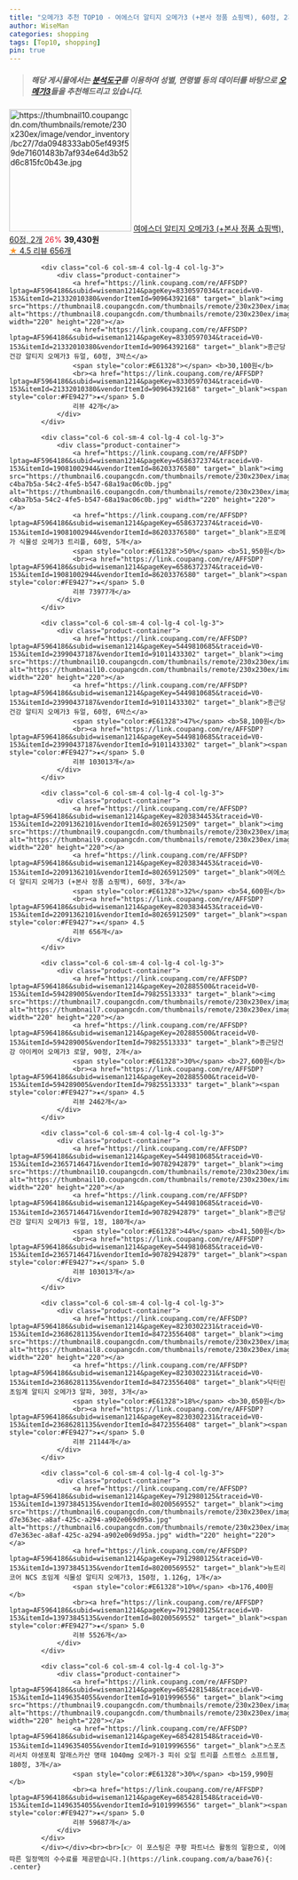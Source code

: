 ```yaml
---
title: "오메가3 추천 TOP10 - 여에스더 알티지 오메가3 (+본사 정품 쇼핑백), 60정, 2개"
author: WiseMan
categories: shopping
tags: [Top10, shopping]
pin: true
---
```


> ##### 해당 게시물에서는 [**분석도구**](https://itemscout.io/)를 이용하여 **성별**, **연령별** 등의 데이터를 바탕으로 [**오메가3**](https://link.coupang.com/a/baae76)들을 추천해드리고 있습니다.
<div class="container"><div class="row">
            <div class="col-6 col-sm-4 col-lg-4 col-lg-3">
                <div class="product-container">
                    <a href="https://link.coupang.com/re/AFFSDP?lptag=AF5964186&subid=wiseman1214&pageKey=8203834453&traceid=V0-153&itemId=21182408614&vendorItemId=87564492261" target="_blank"><img src="https://thumbnail10.coupangcdn.com/thumbnails/remote/230x230ex/image/vendor_inventory/bc27/7da0948333ab05ef493f59de71601483b7af934e64d3b52d6c815fc0b43e.jpg" alt="https://thumbnail10.coupangcdn.com/thumbnails/remote/230x230ex/image/vendor_inventory/bc27/7da0948333ab05ef493f59de71601483b7af934e64d3b52d6c815fc0b43e.jpg" width="220" height="220"></a>
                    <a href="https://link.coupang.com/re/AFFSDP?lptag=AF5964186&subid=wiseman1214&pageKey=8203834453&traceid=V0-153&itemId=21182408614&vendorItemId=87564492261" target="_blank">여에스더 알티지 오메가3 (+본사 정품 쇼핑백), 60정, 2개</a>
                    <span style="color:#E61328">26%</span> <b>39,430원</b>
                    <br><a href="https://link.coupang.com/re/AFFSDP?lptag=AF5964186&subid=wiseman1214&pageKey=8203834453&traceid=V0-153&itemId=21182408614&vendorItemId=87564492261" target="_blank"><span style="color:#FE9427">★</span> 4.5
                    리뷰 656개</a>
                </div>
            </div>
            
            <div class="col-6 col-sm-4 col-lg-4 col-lg-3">
                <div class="product-container">
                    <a href="https://link.coupang.com/re/AFFSDP?lptag=AF5964186&subid=wiseman1214&pageKey=8330597034&traceid=V0-153&itemId=21332010380&vendorItemId=90964392168" target="_blank"><img src="https://thumbnail8.coupangcdn.com/thumbnails/remote/230x230ex/image/vendor_inventory/a853/8494babf88a36268d7303fd155e3155d39dcd64eb5f5aac082019e8fcf31.jpg" alt="https://thumbnail8.coupangcdn.com/thumbnails/remote/230x230ex/image/vendor_inventory/a853/8494babf88a36268d7303fd155e3155d39dcd64eb5f5aac082019e8fcf31.jpg" width="220" height="220"></a>
                    <a href="https://link.coupang.com/re/AFFSDP?lptag=AF5964186&subid=wiseman1214&pageKey=8330597034&traceid=V0-153&itemId=21332010380&vendorItemId=90964392168" target="_blank">종근당건강 알티지 오메가3 듀얼, 60정, 3박스</a>
                    <span style="color:#E61328"></span> <b>30,100원</b>
                    <br><a href="https://link.coupang.com/re/AFFSDP?lptag=AF5964186&subid=wiseman1214&pageKey=8330597034&traceid=V0-153&itemId=21332010380&vendorItemId=90964392168" target="_blank"><span style="color:#FE9427">★</span> 5.0
                    리뷰 42개</a>
                </div>
            </div>
            
            <div class="col-6 col-sm-4 col-lg-4 col-lg-3">
                <div class="product-container">
                    <a href="https://link.coupang.com/re/AFFSDP?lptag=AF5964186&subid=wiseman1214&pageKey=6586372374&traceid=V0-153&itemId=19081002944&vendorItemId=86203376580" target="_blank"><img src="https://thumbnail6.coupangcdn.com/thumbnails/remote/230x230ex/image/retail/images/796082721251813-c4ba7b5a-54c2-4fe5-b547-68a19ac06c0b.jpg" alt="https://thumbnail6.coupangcdn.com/thumbnails/remote/230x230ex/image/retail/images/796082721251813-c4ba7b5a-54c2-4fe5-b547-68a19ac06c0b.jpg" width="220" height="220"></a>
                    <a href="https://link.coupang.com/re/AFFSDP?lptag=AF5964186&subid=wiseman1214&pageKey=6586372374&traceid=V0-153&itemId=19081002944&vendorItemId=86203376580" target="_blank">프로메가 식물성 오메가3 트리플, 60정, 5개</a>
                    <span style="color:#E61328">50%</span> <b>51,950원</b>
                    <br><a href="https://link.coupang.com/re/AFFSDP?lptag=AF5964186&subid=wiseman1214&pageKey=6586372374&traceid=V0-153&itemId=19081002944&vendorItemId=86203376580" target="_blank"><span style="color:#FE9427">★</span> 5.0
                    리뷰 73977개</a>
                </div>
            </div>
            
            <div class="col-6 col-sm-4 col-lg-4 col-lg-3">
                <div class="product-container">
                    <a href="https://link.coupang.com/re/AFFSDP?lptag=AF5964186&subid=wiseman1214&pageKey=5449810685&traceid=V0-153&itemId=23990437187&vendorItemId=91011433302" target="_blank"><img src="https://thumbnail10.coupangcdn.com/thumbnails/remote/230x230ex/image/vendor_inventory/df70/59d6dde2ee6cb28e0b36094b3894cef2fb88f9795bfa9dae906b6353bf61.png" alt="https://thumbnail10.coupangcdn.com/thumbnails/remote/230x230ex/image/vendor_inventory/df70/59d6dde2ee6cb28e0b36094b3894cef2fb88f9795bfa9dae906b6353bf61.png" width="220" height="220"></a>
                    <a href="https://link.coupang.com/re/AFFSDP?lptag=AF5964186&subid=wiseman1214&pageKey=5449810685&traceid=V0-153&itemId=23990437187&vendorItemId=91011433302" target="_blank">종근당건강 알티지 오메가3 듀얼, 60정, 6박스</a>
                    <span style="color:#E61328">47%</span> <b>58,100원</b>
                    <br><a href="https://link.coupang.com/re/AFFSDP?lptag=AF5964186&subid=wiseman1214&pageKey=5449810685&traceid=V0-153&itemId=23990437187&vendorItemId=91011433302" target="_blank"><span style="color:#FE9427">★</span> 5.0
                    리뷰 103013개</a>
                </div>
            </div>
            
            <div class="col-6 col-sm-4 col-lg-4 col-lg-3">
                <div class="product-container">
                    <a href="https://link.coupang.com/re/AFFSDP?lptag=AF5964186&subid=wiseman1214&pageKey=8203834453&traceid=V0-153&itemId=22091362101&vendorItemId=80265912509" target="_blank"><img src="https://thumbnail9.coupangcdn.com/thumbnails/remote/230x230ex/image/vendor_inventory/aab0/062e93266c088cafbaefc90fb49e8c50945abf69149020dda96afaf3dbbe.jpg" alt="https://thumbnail9.coupangcdn.com/thumbnails/remote/230x230ex/image/vendor_inventory/aab0/062e93266c088cafbaefc90fb49e8c50945abf69149020dda96afaf3dbbe.jpg" width="220" height="220"></a>
                    <a href="https://link.coupang.com/re/AFFSDP?lptag=AF5964186&subid=wiseman1214&pageKey=8203834453&traceid=V0-153&itemId=22091362101&vendorItemId=80265912509" target="_blank">여에스더 알티지 오메가3 (+본사 정품 쇼핑백), 60정, 3개</a>
                    <span style="color:#E61328">32%</span> <b>54,600원</b>
                    <br><a href="https://link.coupang.com/re/AFFSDP?lptag=AF5964186&subid=wiseman1214&pageKey=8203834453&traceid=V0-153&itemId=22091362101&vendorItemId=80265912509" target="_blank"><span style="color:#FE9427">★</span> 4.5
                    리뷰 656개</a>
                </div>
            </div>
            
            <div class="col-6 col-sm-4 col-lg-4 col-lg-3">
                <div class="product-container">
                    <a href="https://link.coupang.com/re/AFFSDP?lptag=AF5964186&subid=wiseman1214&pageKey=202885500&traceid=V0-153&itemId=594289005&vendorItemId=79825513333" target="_blank"><img src="https://thumbnail7.coupangcdn.com/thumbnails/remote/230x230ex/image/vendor_inventory/db64/d482ed4b8d1861a6c3dde11800d0c50d827c6dea64479d4ab201ef022e07.jpg" alt="https://thumbnail7.coupangcdn.com/thumbnails/remote/230x230ex/image/vendor_inventory/db64/d482ed4b8d1861a6c3dde11800d0c50d827c6dea64479d4ab201ef022e07.jpg" width="220" height="220"></a>
                    <a href="https://link.coupang.com/re/AFFSDP?lptag=AF5964186&subid=wiseman1214&pageKey=202885500&traceid=V0-153&itemId=594289005&vendorItemId=79825513333" target="_blank">종근당건강 아이케어 오메가3 로얄, 90정, 2개</a>
                    <span style="color:#E61328">30%</span> <b>27,600원</b>
                    <br><a href="https://link.coupang.com/re/AFFSDP?lptag=AF5964186&subid=wiseman1214&pageKey=202885500&traceid=V0-153&itemId=594289005&vendorItemId=79825513333" target="_blank"><span style="color:#FE9427">★</span> 4.5
                    리뷰 2462개</a>
                </div>
            </div>
            
            <div class="col-6 col-sm-4 col-lg-4 col-lg-3">
                <div class="product-container">
                    <a href="https://link.coupang.com/re/AFFSDP?lptag=AF5964186&subid=wiseman1214&pageKey=5449810685&traceid=V0-153&itemId=23657146471&vendorItemId=90782942879" target="_blank"><img src="https://thumbnail10.coupangcdn.com/thumbnails/remote/230x230ex/image/vendor_inventory/95ba/160bb92692162d6d5d4496a0ede188923843c4626bb2cccc0b75c8ec33b4.jpg" alt="https://thumbnail10.coupangcdn.com/thumbnails/remote/230x230ex/image/vendor_inventory/95ba/160bb92692162d6d5d4496a0ede188923843c4626bb2cccc0b75c8ec33b4.jpg" width="220" height="220"></a>
                    <a href="https://link.coupang.com/re/AFFSDP?lptag=AF5964186&subid=wiseman1214&pageKey=5449810685&traceid=V0-153&itemId=23657146471&vendorItemId=90782942879" target="_blank">종근당건강 알티지 오메가3 듀얼, 1정, 180개</a>
                    <span style="color:#E61328">44%</span> <b>41,500원</b>
                    <br><a href="https://link.coupang.com/re/AFFSDP?lptag=AF5964186&subid=wiseman1214&pageKey=5449810685&traceid=V0-153&itemId=23657146471&vendorItemId=90782942879" target="_blank"><span style="color:#FE9427">★</span> 5.0
                    리뷰 103013개</a>
                </div>
            </div>
            
            <div class="col-6 col-sm-4 col-lg-4 col-lg-3">
                <div class="product-container">
                    <a href="https://link.coupang.com/re/AFFSDP?lptag=AF5964186&subid=wiseman1214&pageKey=8230302231&traceid=V0-153&itemId=23686281135&vendorItemId=84723556408" target="_blank"><img src="https://thumbnail8.coupangcdn.com/thumbnails/remote/230x230ex/image/0820_amir_esrgan_inf80k_batch_0_max3k/7bc0/8b760657aaddeaba8e3989989a22b70d536d9fe045f980861806d0a5d105.jpg" alt="https://thumbnail8.coupangcdn.com/thumbnails/remote/230x230ex/image/0820_amir_esrgan_inf80k_batch_0_max3k/7bc0/8b760657aaddeaba8e3989989a22b70d536d9fe045f980861806d0a5d105.jpg" width="220" height="220"></a>
                    <a href="https://link.coupang.com/re/AFFSDP?lptag=AF5964186&subid=wiseman1214&pageKey=8230302231&traceid=V0-153&itemId=23686281135&vendorItemId=84723556408" target="_blank">닥터린 초임계 알티지 오메가3 알파, 30정, 3개</a>
                    <span style="color:#E61328">18%</span> <b>30,050원</b>
                    <br><a href="https://link.coupang.com/re/AFFSDP?lptag=AF5964186&subid=wiseman1214&pageKey=8230302231&traceid=V0-153&itemId=23686281135&vendorItemId=84723556408" target="_blank"><span style="color:#FE9427">★</span> 5.0
                    리뷰 21144개</a>
                </div>
            </div>
            
            <div class="col-6 col-sm-4 col-lg-4 col-lg-3">
                <div class="product-container">
                    <a href="https://link.coupang.com/re/AFFSDP?lptag=AF5964186&subid=wiseman1214&pageKey=7912980125&traceid=V0-153&itemId=13973845135&vendorItemId=80200569552" target="_blank"><img src="https://thumbnail6.coupangcdn.com/thumbnails/remote/230x230ex/image/retail/images/3742089529578281-d7e363ec-a8af-425c-a294-a902e069d95a.jpg" alt="https://thumbnail6.coupangcdn.com/thumbnails/remote/230x230ex/image/retail/images/3742089529578281-d7e363ec-a8af-425c-a294-a902e069d95a.jpg" width="220" height="220"></a>
                    <a href="https://link.coupang.com/re/AFFSDP?lptag=AF5964186&subid=wiseman1214&pageKey=7912980125&traceid=V0-153&itemId=13973845135&vendorItemId=80200569552" target="_blank">뉴트리코어 NCS 초임계 식물성 알티지 오메가3, 150정, 1.126g, 1개</a>
                    <span style="color:#E61328">10%</span> <b>176,400원</b>
                    <br><a href="https://link.coupang.com/re/AFFSDP?lptag=AF5964186&subid=wiseman1214&pageKey=7912980125&traceid=V0-153&itemId=13973845135&vendorItemId=80200569552" target="_blank"><span style="color:#FE9427">★</span> 5.0
                    리뷰 5526개</a>
                </div>
            </div>
            
            <div class="col-6 col-sm-4 col-lg-4 col-lg-3">
                <div class="product-container">
                    <a href="https://link.coupang.com/re/AFFSDP?lptag=AF5964186&subid=wiseman1214&pageKey=6854281548&traceid=V0-153&itemId=11496354055&vendorItemId=91019996556" target="_blank"><img src="https://thumbnail9.coupangcdn.com/thumbnails/remote/230x230ex/image/vendor_inventory/630b/f85343d3d22070d25753890a56d0c326f970a30c14ddbbfa6390bc97d581.png" alt="https://thumbnail9.coupangcdn.com/thumbnails/remote/230x230ex/image/vendor_inventory/630b/f85343d3d22070d25753890a56d0c326f970a30c14ddbbfa6390bc97d581.png" width="220" height="220"></a>
                    <a href="https://link.coupang.com/re/AFFSDP?lptag=AF5964186&subid=wiseman1214&pageKey=6854281548&traceid=V0-153&itemId=11496354055&vendorItemId=91019996556" target="_blank">스포츠리서치 야생포획 알래스카산 명태 1040mg 오메가-3 피쉬 오일 트리플 스트렝스 소프트젤, 180정, 3개</a>
                    <span style="color:#E61328">30%</span> <b>159,990원</b>
                    <br><a href="https://link.coupang.com/re/AFFSDP?lptag=AF5964186&subid=wiseman1214&pageKey=6854281548&traceid=V0-153&itemId=11496354055&vendorItemId=91019996556" target="_blank"><span style="color:#FE9427">★</span> 5.0
                    리뷰 59687개</a>
                </div>
            </div>
            </div></div><br><br>[👉 이 포스팅은 쿠팡 파트너스 활동의 일환으로, 이에 따른 일정액의 수수료를 제공받습니다.](https://link.coupang.com/a/baae76){: .center}